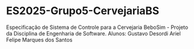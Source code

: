 # ES2025-Grupo5-CervejariaBS
Especificação de Sistema de Controle para a Cervejaria BeboSim - Projeto da Disciplina de Engenharia de Software.
Alunos:
Gustavo Desordi
Ariel Felipe Marques dos Santos
